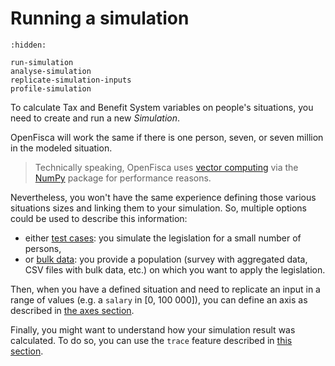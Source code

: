 # <i class="fas fa-chart-pie"></i> Running a simulation

```{toctree}
:hidden:

run-simulation
analyse-simulation
replicate-simulation-inputs
profile-simulation
```

To calculate Tax and Benefit System variables on people's situations, you need to create and run a new _Simulation_.

OpenFisca will work the same if there is one person, seven, or seven million in the modeled situation.

> Technically speaking, OpenFisca uses [vector computing](../coding-the-legislation/25_vectorial_computing.md) via the [NumPy](http://www.numpy.org/) package for performance reasons.

Nevertheless, you won't have the same experience defining those various situations sizes and linking them to your simulation. So, multiple options could be used to describe this information:

- either [test cases](./run-simulation.md#test-cases): you simulate the legislation for a small number of persons,
- or [bulk data](./run-simulation.md#data): you provide a population (survey with aggregated data, CSV files with bulk data, etc.) on which you want to apply the legislation.

Then, when you have a defined situation and need to replicate an input in a range of values (e.g. a `salary` in [0, 100 000]), you can define an axis as described in [the axes section](./replicate-simulation-inputs.md).

Finally, you might want to understand how your simulation result was calculated. To do so, you can use the `trace` feature described in [this section](./analyse-simulation.md).
